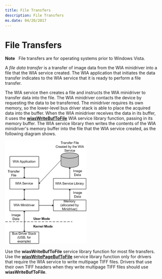 ```yaml
---
title: File Transfers
description: File Transfers
ms.date: 04/20/2017
---
```


# File Transfers





**Note**   File transfers are for operating systems prior to Windows Vista.

 

A *file data transfer* is a transfer of image data from the WIA minidriver into a file that the WIA service created. The WIA application that initiates the data transfer indicates to the WIA service that it is ready to perform a file transfer.

The WIA service then creates a file and instructs the WIA minidriver to transfer data into the file. The WIA minidriver contacts the device by requesting the data to be transferred. The minidriver requires its own memory, so the lower-level bus driver stack is able to place the acquired data into the buffer. When the WIA minidriver receives the data in its buffer, it uses the [**wiasWriteBufToFile**](/windows-hardware/drivers/ddi/wiamdef/nf-wiamdef-wiaswritebuftofile) WIA service library function, passing in its memory buffer. The WIA service library then writes the contents of the WIA minidriver's memory buffer into the file that the WIA service created, as the following diagram shows.

![diagram illustrating a wia driver file data transfer.](images/wia-imagedatafile.png)

Use the **wiasWriteBufToFile** service library function for most file transfers. Use the [**wiasWritePageBufToFile**](/windows-hardware/drivers/ddi/wiamdef/nf-wiamdef-wiaswritepagebuftofile) service library function only for drivers that require the WIA service to write multipage TIFF files. Drivers that use their own TIFF headers when they write multipage TIFF files should use **wiasWriteBufToFile**.

 

